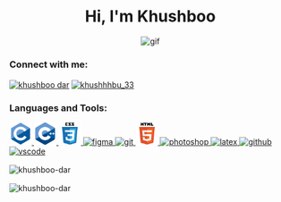 <h1 align="center">Hi, I'm Khushboo</h1>
<p align="center">
<img  src="https://camo.githubusercontent.com/f8561052d5519d5b219d3d02cdf56d0969d2cdab435e6739ba6b7cb26866f5fe/68747470733a2f2f6d69722d73332d63646e2d63662e626568616e63652e6e65742f70726f6a6563745f6d6f64756c65732f646973702f3630313031343131363737303437352e363036386265666634363430612e676966" alt="gif"></p>


<h3 align="left">Connect with me:</h3>
<p align="left">
<a href="https://tinyurl.com/mu3fbfus" target="blank"><img align="center" src="https://raw.githubusercontent.com/rahuldkjain/github-profile-readme-generator/master/src/images/icons/Social/linked-in-alt.svg" alt="khushboo dar" height="30" width="40" /></a>
<a href="https://instagram.com/khushhhbu_33" target="blank"><img align="center" src="https://raw.githubusercontent.com/rahuldkjain/github-profile-readme-generator/master/src/images/icons/Social/instagram.svg" alt="khushhhbu_33" height="30" width="40" /></a>
</p>

<h3 align="left">Languages and Tools:</h3>
<p align="left"> <a href="https://www.cprogramming.com/" target="_blank" rel="noreferrer"> <img src="https://raw.githubusercontent.com/devicons/devicon/master/icons/c/c-original.svg" alt="c" width="40" height="40"/> </a> <a href="https://www.w3schools.com/cpp/" target="_blank" rel="noreferrer"> <img src="https://raw.githubusercontent.com/devicons/devicon/master/icons/cplusplus/cplusplus-original.svg" alt="cplusplus" width="40" height="40"/> </a> <a href="https://www.w3schools.com/css/" target="_blank" rel="noreferrer"> <img src="https://raw.githubusercontent.com/devicons/devicon/master/icons/css3/css3-original-wordmark.svg" alt="css3" width="40" height="40"/> </a> <a href="https://www.figma.com/" target="_blank" rel="noreferrer"> <img src="https://www.vectorlogo.zone/logos/figma/figma-icon.svg" alt="figma" width="40" height="40"/> </a> <a href="https://git-scm.com/" target="_blank" rel="noreferrer"> <img src="https://www.vectorlogo.zone/logos/git-scm/git-scm-icon.svg" alt="git" width="40" height="40"/> </a> <a href="https://www.w3.org/html/" target="_blank" rel="noreferrer"> <img src="https://raw.githubusercontent.com/devicons/devicon/master/icons/html5/html5-original-wordmark.svg" alt="html5" width="40" height="40"/> </a> <a href="https://www.photoshop.com/en" target="_blank" rel="noreferrer"> <img src="https://tinyurl.com/2ht2f5ba" alt="photoshop" width="40" height="40"/> </a><a href="https://www.latex-project.org/" target="_blank" rel="nonreferrer"><img src="https://programming.dev/pictrs/image/afcfd3fb-507a-421d-b3c5-d8973f423afc.png" alt="latex" width="40" height="40">
    </a><a href="github.com" target="_blank" rel="nonreferrer"><img src="https://cdn.pixabay.com/photo/2022/01/30/13/33/github-6980894_1280.png" alt="github" width="40" height="40">
    </a><a href="https://code.visualstudio.com/" target="_blank" rel="nonreferrer"><img src="https://uxwing.com/wp-content/themes/uxwing/download/brands-and-social-media/visual-studio-code-icon.png" alt="vscode" width="40" height="40">
</a></p>

<p><img align="center" src="https://github-readme-stats.vercel.app/api/top-langs?username=khushboo-dar&show_icons=true&locale=en&layout=compact" alt="khushboo-dar" /></p>

<p><img align="center" src="https://github-readme-streak-stats.herokuapp.com/?user=khushboo-dar&" alt="khushboo-dar" /></p>
